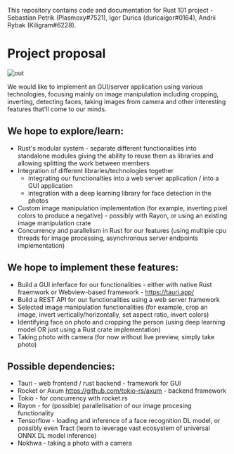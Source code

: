 This repository contains code and documentation for Rust 101 project - Sebastian Petrik (Plasmoxy#7521), Igor Durica (duricaigor#0164), Andrii Rybak (Kiligram#6228).

# Project proposal

![out](https://user-images.githubusercontent.com/31391787/228638774-5de3e49c-0058-4f22-b1c6-9b8f4413c94f.jpg)

We would like to implement an GUI/server application using various technologies, focusing mainly on image manipulation including cropping, inverting, detecting faces, taking images from camera and other interesting features that'll come to our minds.

## We hope to explore/learn:
- Rust's modular system - separate different functionalities into standalone modules giving the ability to reuse them as libraries and allowing splitting the work between members
- Integration of different libraries/technologies together
  - integrating our functionalties into a web server application / into a GUI application
  - integration with a deep learning library for face detection in the photos
- Custom image manipulation implementation (for example, inverting pixel colors to produce a negative) - possibly with Rayon, or using an existing image manipulation crate
- Concurrency and parallelism in Rust for our features (using multiple cpu threads for image processing, asynchronous server endpoints implementation)

## We hope to implement these features:
- Build a GUI inferface for our functionalities - either with native Rust fraemwork or Webview-based framework - https://tauri.app/
- Build a REST API for our functionalities using a web server framework
- Selected image manipulation functionalities (for example, crop an image, invert vertically/horizontally, set aspect ratio, invert colors)
- Identifying face on photo and cropping the person (using deep learning model OR just using a Rust crate implementation)
- Taking photo with camera (for now without live preview, simply take photo)

## Possible dependencies:
- Tauri - web frontend / rust backend - framework for GUI
- Rocket or Axum https://github.com/tokio-rs/axum - backend framework
- Tokio - for concurrency with rocket.rs
- Rayon - for (possible) parallelisation of our image procesing functionality
- Tensorflow - loading and inference of a face recognition DL model, or possibly even Tract (learn to leverage vast ecosystem of universal ONNX DL model inference)
- Nokhwa - taking a photo with a camera

